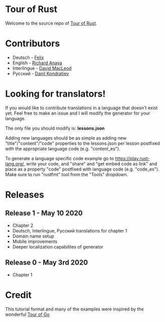 # Tour of Rust

Welcome to the source repo of [Tour of Rust](https://tourofrust.com/).

# Contributors

* Deutsch - [Felix](https://github.com/jassler)
* English - [Richard Anaya](https://github.com/richardanaya)
* Interlingue - [David MacLeod](https://github.com/Dhghomon/)
* Русский - [Danil Kondratiev](https://github.com/knightpp)

# Looking for translators!

If you would like to contribute translations in a language that doesn't exist yet.  Feel free to make an issue and I will modify the generator for your language.

The only file you should modify is: **lessons.json**

Adding new languages should be as simple as adding new "title"/"content"/"code" properties to the lessons.json per lesson postfixed with the appropriate language code (e.g. "content_es").

To generate a language specific code example go to https://play.rust-lang.org/, write your code, and "share" and "get embed code as link" and place as a property "code" postfixed with language code (e.g. "code_es").  Make sure to run "rustfmt" tool from the "Tools" dropdown.

# Releases


## Release 1 - May 10 2020
* Chapter 2
* Deutsch, Interlingue, Русский translations for chapter 1
* Domain name setup
* Mobile improvements
* Deeper localization capabilites of generator

## Release 0 - May 3rd 2020
* Chapter 1

# Credit

This tutorial format and many of the examples were inspired by the wonderful [Tour of Go](https://tour.golang.org/)
